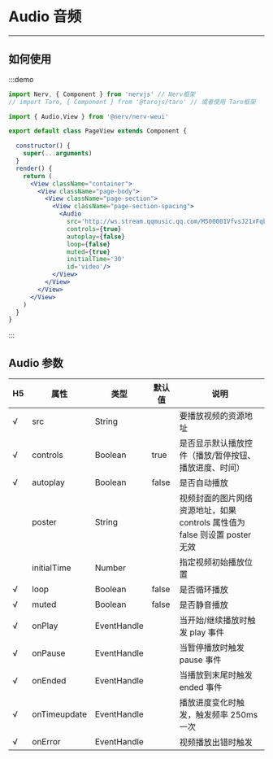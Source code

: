 # Audio 音频

---

## 如何使用

:::demo

```jsx
import Nerv, { Component } from 'nervjs' // Nerv框架
// import Taro, { Component } from '@tarojs/taro' // 或者使用 Taro框架

import { Audio,View } from '@nerv/nerv-weui'

export default class PageView extends Component {

  constructor() {
    super(...arguments)
  }
  render() {
    return (
      <View className="container">
        <View className="page-body">
          <View className="page-section">
            <View className="page-section-spacing">
              <Audio
                src='http://ws.stream.qqmusic.qq.com/M500001VfvsJ21xFqb.mp3?guid=ffffffff82def4af4b12b3cd9337d5e7&uin=346897220&vkey=6292F51E1E384E06DCBDC9AB7C49FD713D632D313AC4858BACB8DDD29067D3C601481D36E62053BF8DFEAF74C0A5CCFADD6471160CAF3E6A&fromtag=46'
                controls={true}
                autoplay={false}
                loop={false}
                muted={true}
                initialTime='30'
                id='video'/>
            </View>
          </View>
        </View>
      </View>
    )
  }
}
```

:::

## Audio 参数

| H5 | 属性         | 类型        | 默认值 | 说明                                                                        |
| -------- | ------------ | ----------- | ------ | --------------------------------------------------------------------------- |
| √        | src          | String      |        | 要播放视频的资源地址                                                        |
| √        | controls     | Boolean     | true   | 是否显示默认播放控件（播放/暂停按钮、播放进度、时间）                       |
| √        | autoplay     | Boolean     | false  | 是否自动播放                                                                |
|          | poster       | String      |        | 视频封面的图片网络资源地址，如果 controls 属性值为 false 则设置 poster 无效 |
|          | initialTime  | Number      |        | 指定视频初始播放位置                                                        |
| √        | loop         | Boolean     | false  | 是否循环播放                                                                |
| √        | muted        | Boolean     | false  | 是否静音播放                                                                |
| √        | onPlay       | EventHandle |        | 当开始/继续播放时触发 play 事件                                             |
| √        | onPause      | EventHandle |        | 当暂停播放时触发 pause 事件                                                 |
| √        | onEnded      | EventHandle |        | 当播放到末尾时触发 ended 事件                                               |
| √        | onTimeupdate | EventHandle |        | 播放进度变化时触发，触发频率 250ms 一次                                     |
| √        | onError      | EventHandle |        | 视频播放出错时触发                                                          |
